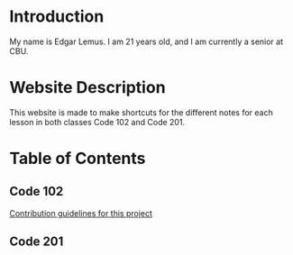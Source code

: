 # Introduction
My name is Edgar Lemus. I am 21 years old, and I am currently a senior at CBU.

# Website Description
This website is made to make shortcuts for the different notes for each lesson in both classes Code 102 and Code 201.

# Table of Contents

## Code 102
[Contribution guidelines for this project](docs/CONTRIBUTING.md)

## Code 201
